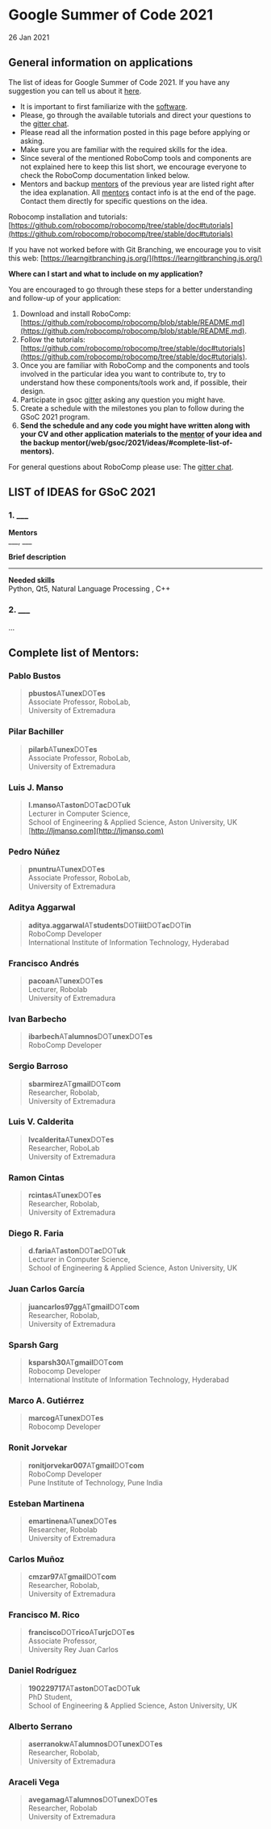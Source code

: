 # Google Summer of Code 2021

26 Jan 2021

## General information on applications

The list of ideas for Google Summer of Code 2021. If you have any suggestion you can tell us about it [here](https://gitter.im/robocomp/robocomp/robocomp-gsoc).

* It is important to first familiarize with the [software]([https://github.com/robocomp/robocomp](https://github.com/robocomp/robocomp)).
* Please, go through the available tutorials and direct your questions to the [gitter chat](https://gitter.im/robocomp/robocomp/robocomp-gsoc).
* Please read all the information posted in this page before applying or asking.
* Make sure you are familiar with the required skills for the idea.
* Since several of the mentioned RoboComp tools and components are not explained here to keep this list short, we encourage everyone to check the RoboComp documentation linked below.
* Mentors and backup [mentors](/web/gsoc/2020/ideas/#complete-list-of-mentors)  of the previous year are listed right after the idea explanation. All [mentors](/web/gsoc/2020/ideas/#complete-list-of-mentors) contact info is at the end of the page. Contact them directly for specific questions on the idea.


Robocomp installation and tutorials: [https://github.com/robocomp/robocomp/tree/stable/doc#tutorials](https://github.com/robocomp/robocomp/tree/stable/doc#tutorials)

If you have not worked before with Git Branching, we encourage you to visit this web: [https://learngitbranching.js.org/](https://learngitbranching.js.org/)

**Where can I start and what to include on my application?**

You are encouraged to go through these steps for a better understanding and follow-up of your application:

1.  Download and install RoboComp: [https://github.com/robocomp/robocomp/blob/stable/README.md](https://github.com/robocomp/robocomp/blob/stable/README.md).
2.  Follow the tutorials: [https://github.com/robocomp/robocomp/tree/stable/doc#tutorials](https://github.com/robocomp/robocomp/tree/stable/doc#tutorials).
3.  Once you are familiar with RoboComp and the components and tools involved in the particular idea you want to contribute to, try to understand how these components/tools work and, if possible, their design.
4.  Participate in gsoc [gitter](https://gitter.im/robocomp/robocomp/robocomp-gsoc) asking any question you might have.
5.  Create a schedule with the milestones you plan to follow during the GSoC 2021 program.
6.  **Send the schedule and any code you might have written along with your CV and other application materials to the [mentor](/web/gsoc/2021/ideas/#complete-list-of-mentors) of your idea and the backup mentor(/web/gsoc/2021/ideas/#complete-list-of-mentors).**

For general questions about RoboComp please use: The [gitter chat](https://gitter.im/robocomp/robocomp).

## LIST of IDEAS for GSoC 2021

### 1\. ___
**Mentors**  
___, ___
 
**Brief description**  
___

**Needed skills**  
Python, Qt5, Natural Language Processing , C++

### 2\. ___
...



## Complete list of Mentors:

### Pablo Bustos

>**pbustos**AT**unex**DOT**es**  
Associate Professor, RoboLab,  
University of Extremadura  

### Pilar Bachiller

>**pilarb**AT**unex**DOT**es**  
Associate Professor, RoboLab,  
University of Extremadura  

### Luis J. Manso

>**l.manso**AT**aston**DOT**ac**DOT**uk**  
Lecturer in Computer Science,  
School of Engineering & Applied Science, Aston University, UK  
[http://ljmanso.com](http://ljmanso.com)

### Pedro Núñez

>**pnuntru**AT**unex**DOT**es**  
Associate Professor, RoboLab,  
University of Extremadura  

### Aditya Aggarwal

>**aditya.aggarwal**AT**students**DOT**iiit**DOT**ac**DOT**in**  
RoboComp Developer  
International Institute of Information Technology, Hyderabad  

### Francisco Andrés

>**pacoan**AT**unex**DOT**es**  
Lecturer, Robolab  
University of Extremadura  

### Ivan Barbecho

>**ibarbech**AT**alumnos**DOT**unex**DOT**es**   
RoboComp Developer  

### Sergio Barroso

>**sbarmirez**AT**gmail**DOT**com**   
Researcher, Robolab,  
University of Extremadura  

### Luis V. Calderita

>**lvcalderita**AT**unex**DOT**es**  
Researcher, RoboLab  
University of Extremadura  

### Ramon Cintas

>**rcintas**AT**unex**DOT**es**  
Researcher, Robolab,  
University of Extremadura  

### Diego R. Faria

>**d.faria**AT**aston**DOT**ac**DOT**uk**  
Lecturer in Computer Science,  
School of Engineering & Applied Science, Aston University, UK  

### Juan Carlos García

>**juancarlos97gg**AT**gmail**DOT**com**   
Researcher, Robolab,  
University of Extremadura  

### Sparsh Garg

>**ksparsh30**AT**gmail**DOT**com**  
Robocomp Developer  
International Institute of Information Technology, Hyderabad  

### Marco A. Gutiérrez

>**marcog**AT**unex**DOT**es**  
Robocomp Developer  

### Ronit Jorvekar

>**ronitjorvekar007**AT**gmail**DOT**com**  
RoboComp Developer  
Pune Institute of Technology, Pune India  

### Esteban Martinena

>**emartinena**AT**unex**DOT**es**  
Researcher, Robolab  
University of Extremadura  

### Carlos Muñoz

>**cmzar97**AT**gmail**DOT**com**   
Researcher, Robolab,  
University of Extremadura  

### Francisco M. Rico

>**francisco**DOT**rico**AT**urjc**DOT**es**  
Associate Professor,  
University Rey Juan Carlos  

### Daniel Rodríguez

>**190229717**AT**aston**DOT**ac**DOT**uk**  
PhD Student,  
School of Engineering & Applied Science, Aston University, UK  

### Alberto Serrano

>**aserranokw**AT**alumnos**DOT**unex**DOT**es**   
Researcher, Robolab,  
University of Extremadura  

### Araceli Vega

>**avegamag**AT**alumnos**DOT**unex**DOT**es**  
Researcher, Robolab  
University of Extremadura  


